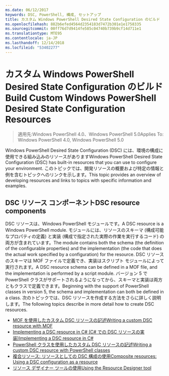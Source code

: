```yaml
---
ms.date: 06/12/2017
keywords: DSC, PowerShell, 構成, セットアップ
title: カスタム Windows PowerShell Desired State Configuration のビルド
ms.openlocfilehash: 882b6efed4564d2354183d7472b301e1e1758335
ms.sourcegitcommit: 00ff76d7d9414fe585c04740b739b9cf14d711e1
ms.translationtype: MTE95
ms.contentlocale: ja-JP
ms.lasthandoff: 12/14/2018
ms.locfileid: "53402277"
---
```

# <a name="build-custom-windows-powershell-desired-state-configuration-resources"></a><span data-ttu-id="33c67-103">カスタム Windows PowerShell Desired State Configuration のビルド</span><span class="sxs-lookup"><span data-stu-id="33c67-103">Build Custom Windows PowerShell Desired State Configuration Resources</span></span>

> <span data-ttu-id="33c67-104">適用先:Windows PowerShell 4.0、Windows PowerShell 5.0</span><span class="sxs-lookup"><span data-stu-id="33c67-104">Applies To: Windows PowerShell 4.0, Windows PowerShell 5.0</span></span>

<span data-ttu-id="33c67-105">Windows PowerShell Desired State Configuration (DSC) には、環境の構成に使用できる組み込みのリソースがあります</span><span class="sxs-lookup"><span data-stu-id="33c67-105">Windows PowerShell Desired State Configuration (DSC) has built-in resources that you can use to configure your environment.</span></span> <span data-ttu-id="33c67-106">このトピックでは、開発リソースの概要および特定の情報と例を含むトピックへのリンクを示します。</span><span class="sxs-lookup"><span data-stu-id="33c67-106">This topic provides an overview of developing resources and links to topics with specific information and examples.</span></span>

## <a name="dsc-resource-components"></a><span data-ttu-id="33c67-107">DSC リソース コンポーネント</span><span class="sxs-lookup"><span data-stu-id="33c67-107">DSC resource components</span></span>

<span data-ttu-id="33c67-108">DSC リソースは、Windows PowerShell モジュールです。</span><span class="sxs-lookup"><span data-stu-id="33c67-108">A DSC resource is a Windows PowerShell module.</span></span> <span data-ttu-id="33c67-109">モジュールには、リソースのスキーマ (構成可能なプロパティの定義) と実装 (構成で指定された実際の作業を実行するコード) の両方が含まれています。</span><span class="sxs-lookup"><span data-stu-id="33c67-109">The module contains both the schema (the definition of the configurable properties) and the implementation (the code that does the actual work specified by a configuration) for the resource.</span></span> <span data-ttu-id="33c67-110">DSC リソースのスキーマは MOF ファイルで定義でき、実装はスクリプト モジュールによって実行されます。</span><span class="sxs-lookup"><span data-stu-id="33c67-110">A DSC resource schema can be defined in a MOF file, and the implementation is performed by a script module.</span></span> <span data-ttu-id="33c67-111">バージョン 5 で PowerShell クラスがサポートされるようになってから、スキーマと実装は両方ともクラスで定義できます。</span><span class="sxs-lookup"><span data-stu-id="33c67-111">Beginning with the support of PowerShell classes in version 5, the schema and implementation can both be defined in a class.</span></span> <span data-ttu-id="33c67-112">次のトピックでは、DSC リソースを作成する方法をさらに詳しく説明します。</span><span class="sxs-lookup"><span data-stu-id="33c67-112">The following topics describe in more detail how to create DSC resources.</span></span>

* [<span data-ttu-id="33c67-113">MOF を使用したカスタム DSC リソースの記述</span><span class="sxs-lookup"><span data-stu-id="33c67-113">Writing a custom DSC resource with MOF</span></span>](authoringResourceMOF.md)
* [<span data-ttu-id="33c67-114">Implementing a DSC resource in C# (C# での DSC リソースの実装)</span><span class="sxs-lookup"><span data-stu-id="33c67-114">Implementing a DSC resource in C#</span></span>](authoringResourceMofCS.md)
* [<span data-ttu-id="33c67-115">PowerShell クラスを使用したカスタム DSC リソースの記述</span><span class="sxs-lookup"><span data-stu-id="33c67-115">Writing a custom DSC resource with PowerShell classes</span></span>](authoringResourceClass.md)
* [<span data-ttu-id="33c67-116">複合リソース: リソースとしての DSC 構成の使用</span><span class="sxs-lookup"><span data-stu-id="33c67-116">Composite resources: Using a DSC configuration as a resource</span></span>](authoringResourceComposite.md)
* [<span data-ttu-id="33c67-117">リソース デザイナー ツールの使用</span><span class="sxs-lookup"><span data-stu-id="33c67-117">Using the Resource Designer tool</span></span>](../authoringResourceMofDesigner.md)
